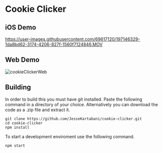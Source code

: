 # Cookie Clicker

## iOS Demo
https://user-images.githubusercontent.com/69617120/197146329-1da8bd62-3174-4206-827f-1560f7124846.MOV

## Web Demo
![cookieClickerWeb](https://user-images.githubusercontent.com/69617120/197146550-683a5050-0239-4797-99dd-cc499b3b0cf6.PNG)

## Building

In order to build this you must have git installed. Paste the following command in a directory of your choice.
Alternatively you can download the code as a .zip file and extract it.

~~~git
git clone https://github.com/JesseKartabani/cookie-clicker.git
cd cookie-clicker
npm install
~~~

To start a development enviroment use the following command.

~~~npm
npm start
~~~
